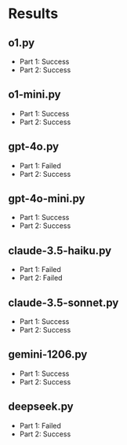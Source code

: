 # Results

## o1.py

- Part 1: Success
- Part 2: Success

## o1-mini.py

- Part 1: Success
- Part 2: Success

## gpt-4o.py

- Part 1: Failed
- Part 2: Success

## gpt-4o-mini.py

- Part 1: Success
- Part 2: Success

## claude-3.5-haiku.py

- Part 1: Failed
- Part 2: Failed

## claude-3.5-sonnet.py

- Part 1: Success
- Part 2: Success

## gemini-1206.py

- Part 1: Success
- Part 2: Success

## deepseek.py

- Part 1: Failed
- Part 2: Success
